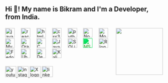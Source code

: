 <h2 align="left">Hi 👋! My name is Bikram and I'm a Developer, from India.</h2>

###

<img align="right" height="150" radius="25%" src="https://instagram.fdel29-1.fna.fbcdn.net/v/t51.2885-19/488625124_1207604167602038_7188657994812372547_n.jpg?_nc_ht=instagram.fdel29-1.fna.fbcdn.net&_nc_cat=102&_nc_oc=Q6cZ2QE6G7Yck_yp_IrP2ncU4UokI3DGUdvp6snsa1v771DnNKdx_I0TWfi-I5ZBAEFxkWU&_nc_ohc=KPRqMRgBWgsQ7kNvwH0gSXy&_nc_gid=86YsgmMIH0eDhFIroZNwmQ&edm=ALGbJPMBAAAA&ccb=7-5&oh=00_AYEmPehKywAsrbF1-c3zDEqoKzS2ZbbpIrK7JInyT6-ZJQ&oe=67F60C9E&_nc_sid=7d3ac5"/>

###

<div align="left">
  <img src="https://cdn.jsdelivr.net/gh/devicons/devicon/icons/javascript/javascript-original.svg" height="30" alt="javascript logo"  />
  <img width="12" />
<!--   <img src="https://cdn.jsdelivr.net/gh/devicons/devicon/icons/typescript/typescript-original.svg" height="30" alt="typescript logo"  />
  <img width="12" /> -->
  <img src="https://cdn.jsdelivr.net/gh/devicons/devicon/icons/react/react-original.svg" height="30" alt="react logo"  />
  <img width="12" />
  <img src="https://cdn.jsdelivr.net/gh/devicons/devicon/icons/html5/html5-original.svg" height="30" alt="html5 logo"  />
  <img width="12" />
  <img src="https://cdn.jsdelivr.net/gh/devicons/devicon/icons/css3/css3-original.svg" height="30" alt="css3 logo"  />
  <img width="12" />
  <img src="https://cdn.jsdelivr.net/gh/devicons/devicon/icons/python/python-original.svg" height="30" alt="python logo"  />
  <img width="12" />
  <img src="https://cdn.jsdelivr.net/gh/devicons/devicon/icons/nodejs/nodejs-original.svg" height="30" alt="Node.js logo"  />
<img width="12" />

<img src="https://cdn.jsdelivr.net/gh/devicons/devicon/icons/mongodb/mongodb-original.svg" height="30" alt="MongoDB logo"  />
<img width="12" />

<img src="https://cdn.jsdelivr.net/gh/devicons/devicon/icons/mysql/mysql-original.svg" height="30" alt="MySQL logo"  />
<img width="12" />

<img src="https://cdn.jsdelivr.net/gh/devicons/devicon/icons/oracle/oracle-original.svg" height="30" alt="Oracle logo"  />
<img width="12" />

<img src="https://cdn.jsdelivr.net/gh/devicons/devicon/icons/c/c-original.svg" height="30" alt="C logo"  />
<img width="12" />

<img src="https://cdn.jsdelivr.net/gh/devicons/devicon/icons/java/java-original.svg" height="30" alt="Java logo"  />
<img width="12" />



<img src="https://cdn.jsdelivr.net/gh/devicons/devicon/icons/sqlite/sqlite-original.svg" height="30" alt="SQLite logo"  />
<img width="12" />
<img src="https://cdn.jsdelivr.net/gh/simple-icons/simple-icons/icons/microsoftexcel.svg" height="30" alt="MS Excel logo" style="filter: invert(23%) sepia(85%) saturate(1900%) hue-rotate(90deg) brightness(95%) contrast(98%);" />
<img width="12" />
<img src="https://cdn.jsdelivr.net/gh/devicons/devicon/icons/r/r-original.svg" height="30" alt="R logo" />
<img width="12" />

<img src="https://cdn.jsdelivr.net/gh/devicons/devicon/icons/fedora/fedora-original.svg" height="30" alt="Fedora logo" />
<img width="12" />

<img src="https://cdn.jsdelivr.net/gh/devicons/devicon/icons/ubuntu/ubuntu-plain.svg" height="30" alt="Ubuntu logo" />
<img width="12" />

<img src="https://cdn.jsdelivr.net/gh/devicons/devicon/icons/debian/debian-original.svg" height="30" alt="Debian logo" />
<img width="12" />

<img src="https://upload.wikimedia.org/wikipedia/commons/2/2b/Kali-dragon-icon.svg" height="30" alt="Kali Linux logo" />


<!--   <img src="https://cdn.jsdelivr.net/gh/devicons/devicon/icons/csharp/csharp-original.svg" height="30" alt="csharp logo"  /> -->
</div>

###

<div align="left">
  <a href="https://www.youtube.com/@imx-bikram" target="_blank">
    <img src="https://img.shields.io/static/v1?message=Youtube&logo=youtube&label=&color=FF0000&logoColor=white&labelColor=&style=for-the-badge" height="35" alt="youtube logo"  />
  </a>
  <a href="https://www.instagram.com/bikram.tathastu?igsh=emR6ZzAyenoyaGN2" target="_blank">
    <img src="https://img.shields.io/static/v1?message=Instagram&logo=instagram&label=&color=E4405F&logoColor=white&labelColor=&style=for-the-badge" height="35" alt="instagram logo"  />
  </a>
  <a href="https://twitter.com/@BikramSorenWPTH" target="_blank">
    <img src="https://img.shields.io/static/v1?message=X&logo=x&label=&color=000000&logoColor=white&labelColor=&style=for-the-badge" height="35" alt="X logo" />
  </a>
<!--   <img src="https://img.shields.io/static/v1?message=Discord&logo=discord&label=&color=7289DA&logoColor=white&labelColor=&style=for-the-badge" height="35" alt="discord logo"  /> -->
<!--   <img src="https://img.shields.io/static/v1?message=Gmail&logo=gmail&label=&color=D14836&logoColor=white&labelColor=&style=for-the-badge" height="35" alt="gmail logo"  /> -->
  <a href="https://www.linkedin.com/in/bikram-soren-9260ba254" target="_blank">
    <img src="https://img.shields.io/static/v1?message=LinkedIn&logo=linkedin&label=&color=0077B5&logoColor=white&labelColor=&style=for-the-badge" height="35" alt="linkedin logo"  />
  </a>
</div>

###
